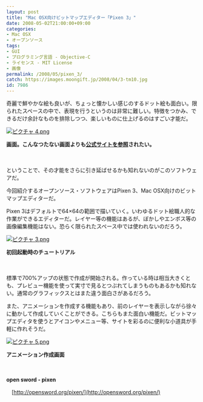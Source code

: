 ```yaml
---
layout: post
title: "Mac OSX向けビットマップエディター「Pixen 3」"
date: 2008-05-02T21:00:00+09:00
categories:
- Mac OSX
- オープンソース
tags: 
- GUI
- プログラミング言語 - Objective-C
- ライセンス - MIT License
- 画像
permalink: /2008/05/pixen_3/
catch: https://images.moongift.jp/2008/04/3-tm10.jpg
id: 7986
---
```

奇麗で鮮やかな絵も良いが、ちょっと懐かしい感じのするドット絵も面白い。限られたスペースの中で、表現を行うというのは非常に難しい。特徴をつかみ、できるだけ余計なものを排除しつつ、楽しいものに仕上げるのはすごい才能だ。

  

[![ピクチャ 4.png](https://images.moongift.jp/2008/04/4-tm9.jpg)](https://images.moongift.jp/2008/04/410.jpg)  
  
**画面。こんなつたない画面よりも[公式サイトを参照](http://opensword.org/pixen/)されたい。**

  

　

  

ということで、その才能をさらに引き延ばせるかも知れないのがこのソフトウェアだ。

  

今回紹介するオープンソース・ソフトウェアはPixen 3、Mac OSX向けのビットマップエディターだ。

  
  
<!--more-->  

Pixen 3はデフォルトで64×64の範囲で描いていく。いわゆるドット絵職人的な作業ができるエディターだ。レイヤー等の機能はあるが、ぼかしやエンボス等の画像編集機能はない。恐らく限られたスペース中では使われないのだろう。

  

[![ピクチャ 3.png](https://images.moongift.jp/2008/04/3-tm10.jpg)](https://images.moongift.jp/2008/04/315.jpg)  
  
**初回起動時のチュートリアル**

  

　

  

標準で700%アップの状態で作成が開始される。作っている時は相当大きくとも、プレビュー機能を使って実寸で見るとつぶれてしまうものもあるかも知れない。通常のグラフィックスとはまた違う面白さがあるだろう。

  

また、アニメーションを作成する機能もあり、前のレイヤーを表示しながら徐々に動かして作成していくことができる。こちらもまた面白い機能だ。ビットマップエディタを使うとアイコンやメニュー等、サイトを彩るのに便利な小道具が手軽に作れそうだ。

  

[![ピクチャ 5.png](https://images.moongift.jp/2008/04/5-tm7.jpg)](https://images.moongift.jp/2008/04/58.jpg)

  

**アニメーション作成画面**

  

　

  

**open sword - pixen**  
  
　[http://opensword.org/pixen/](http://opensword.org/pixen/)

  
